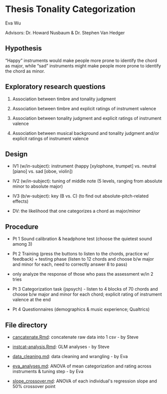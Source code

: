 # Thesis Tonality Categorization

Eva Wu

Advisors: Dr. Howard Nusbaum & Dr. Stephen Van Hedger

## Hypothesis 

“Happy” instruments would make people more prone to identify the chord as major, 
while “sad” instruments might make people more prone to identify the chord as minor.

## Exploratory research questions 

1) Association between timbre and tonality judgment 

2) Association between timbre and explicit ratings of instrument valence

3) Association between tonality judgment and explicit ratings of instrument valence

4) Association between musical background and tonality judgment and/or explicit ratings of instrument valence

## Design

* IV1 (w/in-subject): instrument (happy [xylophone, trumpet] vs. neutral [piano] vs. sad [oboe, violin]) 

* IV2 (w/in-subject): tuning of middle note (5 levels, ranging from absolute minor to absolute major)

* IV3 (b/w-subject): key (B vs. C) (to find out absolute-pitch-related effects)

* DV: the likelihood that one categorizes a chord as major/minor 

## Procedure

* Pt 1 Sound calibration & headphone test (choose the quietest sound among 3)

* Pt 2 Training (press the buttons to listen to the chords, practice w/ feedback) + 
testing phase (listen to 12 chords and choose b/w major and minor for each, need to correctly answer 8 to pass)

* only analyze the response of those who pass the assessment w/in 2 tries

* Pt 3 Categorization task (jspsych) - listen to 4 blocks of 70 chords and choose b/w major and minor for each chord; 
explicit rating of instrument valence at the end

* Pt 4 Questionnaires (demographics & music experience; Qualtrics)

## File directory

* [cancatenate.Rmd](cancatenate.Rmd): concatenate raw data into 1 csv - by Steve

* [instcat-analysis.Rmd](instcat-analysis.Rmd): GLM analyses - by Steve

* [data_cleaning.md](data_cleaning.md): data cleaning and wrangling - by Eva

* [eva_analyses.md](eva_analyses.md): ANOVA of mean categorization and rating across instruments & tuning step - by Eva

* [slope_crossover.md](slope_crossover.md): ANOVA of each individual's regression slope and 50% crossover point
